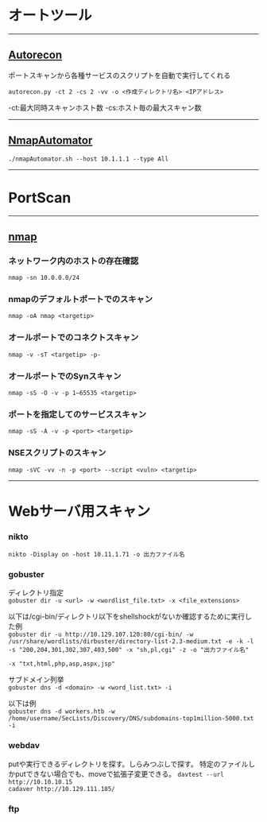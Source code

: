 
# オートツール
****
## [Autorecon](https://github.com/Tib3rius/AutoRecon)
ポートスキャンから各種サービスのスクリプトを自動で実行してくれる  

    autorecon.py -ct 2 -cs 2 -vv -o <作成ディレクトリ名> <IPアドレス>
-ct:最大同時スキャンホスト数 -cs:ホスト毎の最大スキャン数

****
## [NmapAutomator](https://github.com/21y4d/nmapAutomator)
    ./nmapAutomator.sh --host 10.1.1.1 --type All
****
# PortScan
****
## [nmap](https://nmap.org/)
### ネットワーク内のホストの存在確認
    nmap -sn 10.0.0.0/24

### nmapのデフォルトポートでのスキャン
    nmap -oA nmap <targetip>

### オールポートでのコネクトスキャン
    nmap -v -sT <targetip> -p-

### オールポートでのSynスキャン
    nmap -sS -O -v -p 1–65535 <targetip>

### ポートを指定してのサービススキャン
    nmap -sS -A -v -p <port> <targetip>

### NSEスクリプトのスキャン
    nmap -sVC -vv -n -p <port> --script <vuln> <targetip>
****
# Webサーバ用スキャン

### nikto  
`nikto -Display on -host 10.11.1.71 -o 出力ファイル名`

### gobuster
ディレクトリ指定  
`gobuster dir -u <url> -w <wordlist_file.txt> -x <file_extensions>`

以下は/cgi-bin/ディレクトリ以下をshellshockがないか確認するために実行した例  
`gobuster dir -u http://10.129.107.120:80/cgi-bin/ -w /usr/share/wordlists/dirbuster/directory-list-2.3-medium.txt -e -k -l -s "200,204,301,302,307,403,500" -x "sh,pl,cgi" -z -o "出力ファイル名"`

`-x "txt,html,php,asp,aspx,jsp"`

サブドメイン列挙  
`gobuster dns -d <domain> -w <word_list.txt> -i`

以下は例  
`gobuster dns -d workers.htb -w /home/username/SecLists/Discovery/DNS/subdomains-top1million-5000.txt -i`

### webdav
putや実行できるディレクトリを探す。しらみつぶしで探す。
特定のファイルしかputできない場合でも、moveで拡張子変更できる。
`davtest --url http://10.10.10.15`  
`cadaver http://10.129.111.185/`  


### ftp
